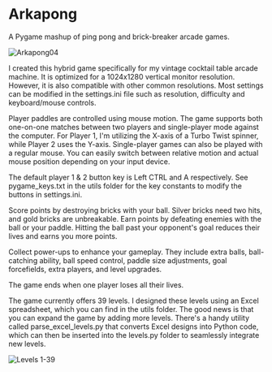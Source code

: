 # Arkapong
A Pygame mashup of ping pong and brick-breaker arcade games.

![Arkapong04](https://github.com/rdagger/Arkapong/assets/106355/ea16495d-2545-485e-86ad-59224c58341f)


I created this hybrid game specifically for my vintage cocktail table arcade machine.  It is optimized for a 1024x1280 vertical monitor resolution. However, it is also compatible with other common resolutions. Most settings can be modified in the settings.ini file such as resolution, difficulty and keyboard/mouse controls.

Player paddles are controlled using mouse motion.  The game supports both one-on-one matches between two players and single-player mode against the computer.  For Player 1, I'm utilizing the X-axis of a Turbo Twist spinner, while Player 2 uses the Y-axis. Single-player games can also be played with a regular mouse. You can easily switch between relative motion and actual mouse position depending on your input device.

The default player 1 & 2 button key is Left CTRL and A respectively.  See pygame_keys.txt in the utils folder for the key constants to modify the buttons in settings.ini.

Score points by destroying bricks with your ball. Silver bricks need two hits, and gold bricks are unbreakable. Earn points by defeating enemies with the ball or your paddle. Hitting the ball past your opponent's goal reduces their lives and earns you more points.

Collect power-ups to enhance your gameplay. They include extra balls, ball-catching ability, ball speed control, paddle size adjustments, goal forcefields, extra players, and level upgrades.

The game ends when one player loses all their lives.

The game currently offers 39 levels. I designed these levels using an Excel spreadsheet, which you can find in the utils folder. The good news is that you can expand the game by adding more levels. There's a handy utility called parse_excel_levels.py that converts Excel designs into Python code, which can then be inserted into the levels.py folder to seamlessly integrate new levels.

![Levels 1-39](https://github.com/rdagger/Arkapong/assets/106355/af29d94e-c3d9-4f68-82d5-0ca37fc87c21)
